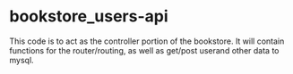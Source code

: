 # bookstore_users-api
This code is to act as the controller portion of the bookstore. It will contain functions for the router/routing, as well as get/post userand other data to mysql. 

